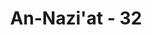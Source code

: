 ---
title: "An-Nazi'at - 32"
no: 32
arabic_no: ٣٢
ayah: وَالْجِبَالَ اَرْسٰىهَاۙ
translation: "Dan gunung-gunung Dia pancangkan dengan teguh."
tafsir: "Pada ayat ini juga dijelaskan bahwa Allah memancangkan gunung-gunung dengan cara yang teguh sekali laksana tonggak sehingga menjadikan bumi stabil tidak goyah. Allah menerangkan hikmahnya pada ayat berikut ini."
---